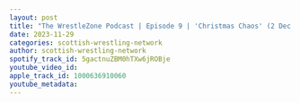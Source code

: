 ```yaml
---
layout: post
title: "The WrestleZone Podcast | Episode 9 | 'Christmas Chaos' (2 Dec 2023) Preview"
date: 2023-11-29
categories: scottish-wrestling-network
author: scottish-wrestling-network
spotify_track_id: 5gactnuZBM0hTXw6jROBje
youtube_video_id: 
apple_track_id: 1000636910060
youtube_metadata: 
---
```

